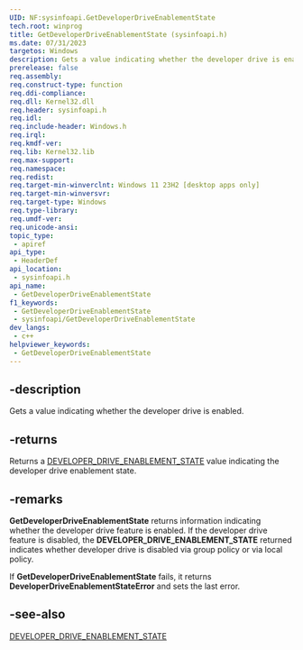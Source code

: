 ```yaml
---
UID: NF:sysinfoapi.GetDeveloperDriveEnablementState
tech.root: winprog
title: GetDeveloperDriveEnablementState (sysinfoapi.h)
ms.date: 07/31/2023
targetos: Windows
description: Gets a value indicating whether the developer drive is enabled.
prerelease: false
req.assembly: 
req.construct-type: function
req.ddi-compliance: 
req.dll: Kernel32.dll
req.header: sysinfoapi.h
req.idl: 
req.include-header: Windows.h
req.irql: 
req.kmdf-ver: 
req.lib: Kernel32.lib
req.max-support: 
req.namespace: 
req.redist: 
req.target-min-winverclnt: Windows 11 23H2 [desktop apps only]
req.target-min-winversvr: 
req.target-type: Windows
req.type-library: 
req.umdf-ver: 
req.unicode-ansi: 
topic_type:
 - apiref
api_type:
 - HeaderDef
api_location:
 - sysinfoapi.h
api_name:
 - GetDeveloperDriveEnablementState
f1_keywords:
 - GetDeveloperDriveEnablementState
 - sysinfoapi/GetDeveloperDriveEnablementState
dev_langs:
 - c++
helpviewer_keywords:
 - GetDeveloperDriveEnablementState
---
```


## -description

Gets a value indicating whether the developer drive is enabled.

## -returns

Returns a [DEVELOPER_DRIVE_ENABLEMENT_STATE](ne-sysinfoapi-developer_drive_enablement_state.md) value indicating the developer drive enablement state.

## -remarks

**GetDeveloperDriveEnablementState** returns information indicating whether the developer drive feature is enabled. If the developer drive feature is disabled, the **DEVELOPER_DRIVE_ENABLEMENT_STATE** returned indicates whether developer drive is disabled via group policy or via local policy.

If **GetDeveloperDriveEnablementState** fails, it returns **DeveloperDriveEnablementStateError** and sets the last error.

## -see-also

[DEVELOPER_DRIVE_ENABLEMENT_STATE](ne-sysinfoapi-developer_drive_enablement_state.md)

